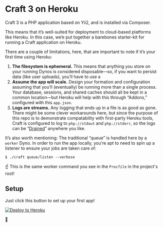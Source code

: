 # Craft 3 on Heroku

Craft 3 is a PHP application based on Yii2, and is installed via Composer.

This means that it’s well-suited for deployment to cloud-based platforms like Heroku. In this case, we’e put together a barebones starter-kit for running a Craft application on Heroku.

There are a couple of limitations, here, that are important to note if it’s your first time using Heroku:

1. **The filesystem is ephemeral.** This means that anything you store on your running Dynos is considered disposable—so, if you want to persist data (like user uploads), you’ll have to use a 
2. **Assume the app will scale.** Design your formation and configuration assuming that you’ll (eventually) be running more than a single process. Your database, sessions, and shared caches should all be kept in a common location—but Heroku will help with this through “Addons,” configured with this `app.json`.
3. **Logs are streams.** Any logging that ends up in a file is as good as gone. There might be some clever workarounds here, but since the purpose of this repo is to demonstrate compatability with first-party Heroku tools, Craft is configured to log to `php://stdout` and `php://stderr`, so the logs can be “[Drained](https://devcenter.heroku.com/articles/log-drains)” anywhere you like.

It’s also worth mentioning: The traditional “queue” is handled here by a `worker` Dyno. In order to run the app locally, you’re apt to need to spin up a listener to ensure your jobs are taken care of:

```
$ ./craft queue/listen --verbose
```

:point_up: This is the same worker command you see in the `Procfile` in the project's root!

## Setup

Just click this button to set up your first app!

[![Deploy to Heroku](https://www.herokucdn.com/deploy/button.svg)](https://heroku.com/deploy?template=https://github.com/oof-bar/craft-heroku)

:deciduous_tree:
